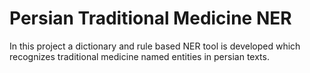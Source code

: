 # Persian Traditional Medicine NER
In this project a dictionary and rule based NER tool is developed which recognizes traditional medicine named entities in persian texts.
